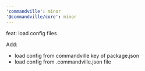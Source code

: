 ```yaml
---
'commandville': minor
'@commandville/core': minor
---
```


feat: load config files

Add:

- load config from commandville key of package.json
- load config from .commandville.json file
